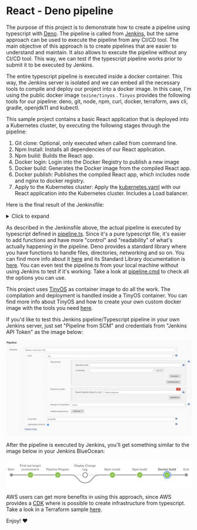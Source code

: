 # React - Deno pipeline
The purpose of this project is to demonstrate how to create a pipeline using typescript with [Deno](https://deno.land/). The pipeline is called from [Jenkins](https://www.jenkins.io/), but the same approach can be used to execute the pipeline from any CI/CD tool. The main objective of this approach is to create pipelines that are easier to understand and maintain. It also allows to execute the pipeline without any CI/CD tool. This way, we can test if the typescript pipeline works prior to submit it to be executed by Jenkins. 

The entire typescript pipeline is executed inside a docker container. This way, the Jenkins server is isolated and we can embed all the necessary tools to compile and deploy our project into a docker image. In this case, I'm using the public docker image `tezine/tinyos` . `Tinyos` provides the following tools for our pipeline: deno, git, node, npm, curl, docker, terraform, aws cli, gradle, openjdk11 and kubectl. 

This sample project contains a basic React application that is deployed into a Kubernetes cluster, by executing the following stages through the pipeline: 

1. Git clone: Optional, only executed when called from command line.
2. Npm Install: Installs all dependencies of our React application.
3. Npm build: Builds the React app.
4. Docker login: Login into the Docker Registry to publish a new image
5. Docker build: Generates the Docker image from the compiled React app. 
6. Docker publish: Publishes the compiled React app, which includes node and nginx to docker registry.  
7. Apply to the Kubernetes cluster: Apply the [kubernetes.yaml](kubernetes.yaml) with our React application into the Kubernetes cluster. Includes a Load balancer. 

Here is the final result of the Jenkinsfile: 

<details>
  <summary>Click to expand</summary>

```groovy
#!groovy
def pipelineScript= 'docker run -v /var/run/docker.sock:/var/run/docker.sock:rw -v "$(pwd)":/home/deno --entrypoint= tezine/tinyos deno run --unstable --quiet -A /home/deno/pipeline.ts '
def shouldDeploy = false
String targetEnvironment
String targetEnvironmentAccount
String targetEnvironmentSlaveRole

final Constants = [
        applicationName : "Awesome",
        supportTeamEmail: "hello@you.com",
        sharedAgent     : "myAgent",
        branchMap       : [
                prod: { String branchName -> branchName ==~ /master/ },
                qual: { String branchName -> branchName ==~ /(?i)release\/.*/ },
                devl: { String branchName -> branchName ==~ /develop/ || branchName ==~ /(?i)feature\/.*/ },
        ],
        slaveAccounts   : [
                roleName: "myRole",
                devl    : "tbd",
                qual    : "tbd",
                cert    : "tbd",
                prod    : "tbd"
        ]
]

pipeline {
    agent none
    options {
        buildDiscarder(logRotator(numToKeepStr: "7"))
        timestamps()
        ansiColor("xterm")
    }

    stages {
        stage("Find out target environment") {
            steps {
                script {
                    targetEnvironment = Constants.branchMap.entrySet().find {it.value.call(env.BRANCH_NAME)}?.key
                    shouldDeploy = targetEnvironment != null
                    targetEnvironmentAccount = targetEnvironment != null ? Constants.slaveAccounts[targetEnvironment] : null
                    targetEnvironmentSlaveRole = targetEnvironmentAccount != null ? "yourRole" : null
                    echo "Should Deploy ? ${shouldDeploy}"
                }
            }
        }

        stage("Pipeline Prepare") {
            agent { label Constants.sharedAgent }
            steps {
                pipelinePrepareJDF(Constants.applicationName, Constants.supportTeamEmail)
            }
        }

        stage("Display Change Log") {
            agent { label Constants.sharedAgent }
            when { branch "master" }
            steps {
                displayGitChangeLogJDF(this)
            }
        }

        stage('Npm install') {
            agent { label Constants.sharedAgent }
            steps {
                sh "${pipelineScript} prodJenkins npmInstall"
            }
        }

        stage('Npm build') {
            agent { label Constants.sharedAgent }
            steps {
                sh "${pipelineScript} prodJenkins npmBuild"
            }
        }

        stage('Docker build') {
            agent { label Constants.sharedAgent }
            steps {
                sh "${pipelineScript} prodJenkins dockerBuild 1.0.0"
            }
        }

    }

    post {
        always { sendResultsNotificationJDF(this) }
        success { serviceNowCloseTaskJDF(this, "successful", "Deployment Completed Successfully") }
        unsuccessful { serviceNowCloseTaskJDF(this, "unsuccessful", "Deployment Failed") }
    }
}    
```
</details>

As described in the Jenkinsfile above, the actual pipeline is executed by typescript defined in [pipeline.ts](pipeline.ts). Since it's a pure typescript file, it's easier to add functions and have more "control" and "readability" of what's actually happening in the pipeline. Deno provides a standard library where you have functions to handle files, directories, networking and so on. You can find more info about it [here](https://deno.land/manual) and its Standard Library documentation is [here](https://doc.deno.land/https/github.com/denoland/deno/releases/latest/download/lib.deno.d.ts). You can even test the pipeline.ts from your local machine without using Jenkins to test if it's working.  Take a look at [pipeline.cmd](pipeline.cmd) to check all the options you can use. 

This project uses [TinyOS](https://hub.docker.com/repository/docker/tezine/tinyos) as container image to do all the work. The compilation and deployment is handled inside a TinyOS container. You can find more info about TinyOS and how to create your own custom docker image with the tools you need [here](https://github.com/b12-144/TinyOS). 

If you'd like to test this Jenkins pipeline/Typescript pipeline in your own Jenkins server, just set "Pipeline from SCM" and credentials from "Jenkins API Token" as the image below: 

![alt text](pics/jenkins.png "Screenshot")

After the pipeline is executed by Jenkins, you'll get something similar to the image below in your Jenkins BlueOcean: 

![alt text](pics/blueocean.png "Screenshot")



AWS users can get more benefits in using this approach, since AWS provides a [CDK](https://aws.amazon.com/pt/cdk/) where is possible to create infrastructure from typescript. Take a look in a Terraform sample [here](https://github.com/hashicorp/terraform-cdk/blob/master/docs/getting-started/typescript.md). 

Enjoy! :heart: